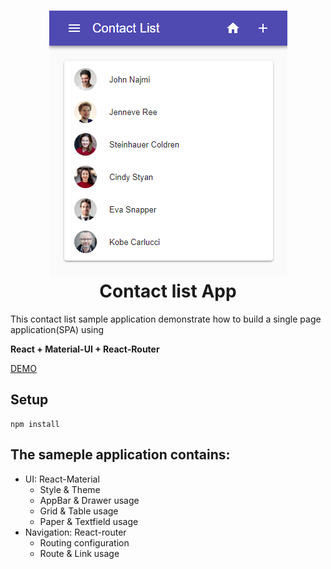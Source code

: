 <h1 align="center">
  <img src=".screenshot.png"/>
  <br>
  Contact list App
</h1>


This contact list sample application demonstrate how to build a single page application(SPA) using

**React + Material-UI + React-Router**

[DEMO](http://demo.platformular.com/reactmaterialuiapp/)

## Setup
```
npm install

```



## The sameple application contains:

- UI: React-Material 
  * Style & Theme
  * AppBar & Drawer usage
  * Grid & Table usage
  * Paper & Textfield usage
- Navigation: React-router
  * Routing configuration
  * Route & Link usage